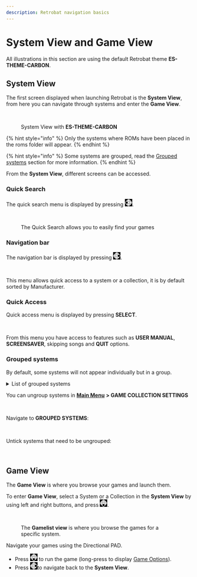 ```yaml
---
description: Retrobat navigation basics
---
```


# System View and Game View

All illustrations in this section are using the default Retrobat theme **ES-THEME-CARBON**.

## System View

The first screen displayed when launching Retrobat is the **System View**, from here you can navigate through systems and enter the **Game View**.

<figure><img src="https://i.imgur.com/pYMalry.png" alt=""><figcaption><p>System View with <strong>ES-THEME-CARBON</strong></p></figcaption></figure>

{% hint style="info" %}
Only the systems where ROMs have been placed in the roms folder will appear.
{% endhint %}

{% hint style="info" %}
Some systems are grouped, read the [Grouped systems](system-view-and-game-view.md#undefined) section for more information.
{% endhint %}

From the **System View**, different screens can be accessed.

### Quick Search&#x20;

The quick search menu is displayed by pressing ![](<../.gitbook/assets/image (2) (1) (1).png>).

<figure><img src="https://i.imgur.com/4jmo9se.png" alt=""><figcaption><p>The Quick Search allows you to easily find your games</p></figcaption></figure>

### Navigation bar

The navigation bar is displayed by pressing ![](<../.gitbook/assets/image (4) (1).png>).

<figure><img src="https://i.imgur.com/X1GYL7I.png" alt=""><figcaption></figcaption></figure>

This menu allows quick access to a system or a collection, it is by default sorted by Manufacturer.

### Quick Access

Quick access menu is displayed by pressing **SELECT**.

<figure><img src="https://i.imgur.com/1di2p43.png" alt=""><figcaption></figcaption></figure>

From this menu you have access to features such as **USER MANUAL**, **SCREENSAVER**, skipping songs and **QUIT** options.

### Grouped systems

By default, some systems will not appear individually but in a group.

<details>

<summary>List of grouped systems</summary>

```
AMIGA
* AMIGA 4000
* AMIGA 1200
* AMIGA 500

GAME & WATCH
* LCD Games

MESS
* Adventure Vision
* TV Games
* Mega Duck
* PV-1000
* CreatiVision
* Game.com
* Game Pocket Computer
* Super Cassette Vision
* FM-7
* APF M-1000
* BBC Micro
* Arcadia 2001
* Game Master
* Astrocade
* Tutor
* TRS-80 Color Computer
* Camputers Lynx
* Super A'Can
* Gamate

MSX
* MSX
* MSX2
* MSX2+

PORTS
* Ports
* Cave Story
* Easy-RPG
* PrBoom
* Quake
```

</details>

You can ungroup systems in [**Main Menu**](main-menu.md) **> GAME COLLECTION SETTINGS**

<figure><img src="https://i.imgur.com/XknAtyW.png" alt=""><figcaption></figcaption></figure>

Navigate to **GROUPED SYSTEMS**:

<figure><img src="https://i.imgur.com/XksMeTo.png" alt=""><figcaption></figcaption></figure>

Untick systems that need to be ungrouped:

<figure><img src="https://i.imgur.com/4v2xB5r.png" alt=""><figcaption></figcaption></figure>

## Game View

The **Game View** is where you browse your games and launch them.

To enter **Game View**, select a System or a Collection in the **System View** by using left and right buttons, and press ![](<../.gitbook/assets/image (1) (2) (1).png>).

<figure><img src="https://i.imgur.com/TTC0HMH.png" alt=""><figcaption><p>The <strong>Gamelist view</strong> is where you browse the games for a specific system.</p></figcaption></figure>

Navigate your games using the Directional PAD.

* Press ![](<../.gitbook/assets/image (1) (2) (1).png>) to run the game (long-press to display [Game Options](game-options.md)).
* Press ![](<../.gitbook/assets/image (4) (1).png>)to navigate back to the **System View**.
